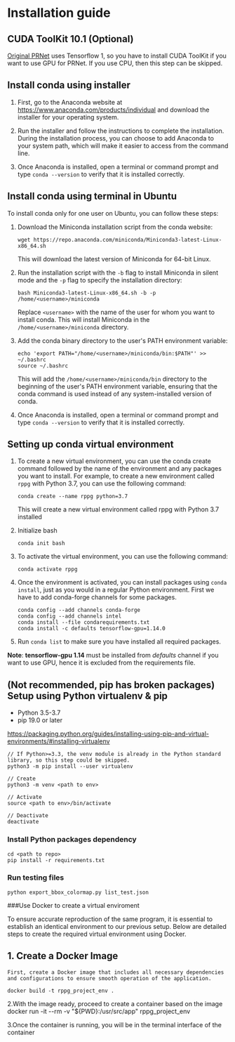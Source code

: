 # Installation guide

## CUDA ToolKit 10.1 (Optional)

[Original PRNet](https://github.com/YadiraF/PRNet) uses Tensorflow 1, so you have to install CUDA ToolKit if you want to use GPU for PRNet.
If you use CPU, then this step can be skipped.

## Install conda using installer

1. First, go to the Anaconda website at https://www.anaconda.com/products/individual and download the installer for your operating system.

1. Run the installer and follow the instructions to complete the installation. During the installation process, you can choose to add Anaconda to your system path, which will make it easier to access from the command line.

1. Once Anaconda is installed, open a terminal or command prompt and type `conda --version` to verify that it is installed correctly.

## Install conda using terminal in Ubuntu

To install conda only for one user on Ubuntu, you can follow these steps:

1.  Download the Miniconda installation script from the conda website:

        wget https://repo.anaconda.com/miniconda/Miniconda3-latest-Linux-x86_64.sh

    This will download the latest version of Miniconda for 64-bit Linux.

1.  Run the installation script with the `-b` flag to install Miniconda in silent mode and the `-p` flag to specify the installation directory:

        bash Miniconda3-latest-Linux-x86_64.sh -b -p /home/<username>/miniconda

    Replace `<username>` with the name of the user for whom you want to install conda. This will install Miniconda in the `/home/<username>/miniconda` directory.

1.  Add the conda binary directory to the user's PATH environment variable:

        echo 'export PATH="/home/<username>/miniconda/bin:$PATH"' >> ~/.bashrc
        source ~/.bashrc

    This will add the `/home/<username>/miniconda/bin` directory to the beginning of the user's PATH environment variable, ensuring that the conda command is used instead of any system-installed version of conda.

1.  Once Anaconda is installed, open a terminal or command prompt and type `conda --version` to verify that it is installed correctly.

## Setting up conda virtual environment

1.  To create a new virtual environment, you can use the conda create command followed by the name of the environment and any packages you want to install. For example, to create a new environment called `rppg` with Python 3.7, you can use the following command:

        conda create --name rppg python=3.7

    This will create a new virtual environment called rppg with Python 3.7 installed

1.  Initialize bash

        conda init bash

1.  To activate the virtual environment, you can use the following command:

        conda activate rppg

1.  Once the environment is activated, you can install packages using `conda install`, just as you would in a regular Python environment. First we have to add conda-forge channels for some packages.

        conda config --add channels conda-forge
        conda config --add channels intel
        conda install --file condarequirements.txt
        conda install -c defaults tensorflow-gpu=1.14.0

1.  Run `conda list` to make sure you have installed all required packages.

**Note**: **tensorflow-gpu 1.14** must be installed from _defaults_ channel if you want to use GPU, hence it is excluded from the requirements file.

## (Not recommended, pip has broken packages) Setup using Python virtualenv & pip

-   Python 3.5-3.7
-   pip 19.0 or later

https://packaging.python.org/guides/installing-using-pip-and-virtual-environments/#installing-virtualenv

    // If Python>=3.3, the venv module is already in the Python standard library, so this step could be skipped.
    python3 -m pip install --user virtualenv

    // Create
    python3 -m venv <path to env>

    // Activate
    source <path to env>/bin/activate

    // Deactivate
    deactivate

### Install Python packages dependency

    cd <path to repo>
    pip install -r requirements.txt

### Run testing files

    python export_bbox_colormap.py list_test.json




###Use Docker to create a virtual enviroment

To ensure accurate reproduction of the same program, it is essential to establish an identical environment to our previous setup. Below are detailed steps to create the required virtual environment using Docker.

## 1. Create a Docker Image

    First, create a Docker image that includes all necessary dependencies and configurations to ensure smooth operation of the application.

    docker build -t rppg_project_env .


2.With the image ready, proceed to create a container based on the image
    docker run -it --rm -v "${PWD}:/usr/src/app" rppg_project_env


3.Once the container is running, you will be in the terminal interface of the container